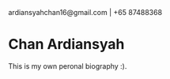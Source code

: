 <html>
 <head>
  ardiansyahchan16@gmail.com | +65 87488368
   </head>
   <body>
<h1>Chan Ardiansyah</h1>
<p>This is my own peronal biography :).</p>

</html>
